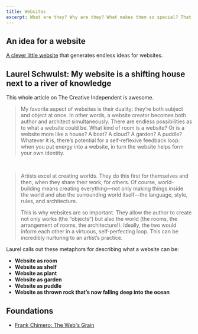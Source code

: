 ```yaml
---
title: Websites
excerpt: What are they? Why are they? What makes them so special? That's what I am trying to answer here.
---
```


## An idea for a website

[A clever little website](https://anideafora.website) that generates endless ideas for websites.

## Laurel Schwulst: My website is a shifting house next to a river of knowledge

<Bookmark url='https://thecreativeindependent.com/people/laurel-schwulst-my-website-is-a-shifting-house-next-to-a-river-of-knowledge-what-could-yours-be/' />

This whole article on The Creative Independent is awesome. 

> My favorite aspect of websites is their duality: they’re both subject and object at once. In other words, a website creator becomes both author and architect simultaneously. There are endless possibilities as to what a website could be. What kind of room is a website? Or is a website more like a house? A boat? A cloud? A garden? A puddle? Whatever it is, there’s potential for a self-reflexive feedback loop: when you put energy into a website, in turn the website helps form your own identity.

<br />  

> Artists excel at creating worlds. They do this first for themselves and then, when they share their work, for others. Of course, world-building means creating everything—not only making things inside the world and also the surrounding world itself—the language, style, rules, and architecture.    
>  
> This is why websites are so important. They allow the author to create not only works (the “objects”) but also the world (the rooms, the arrangement of rooms, the architecture!). Ideally, the two would inform each other in a virtuous, self-perfecting loop. This can be incredibly nurturing to an artist’s practice.

Laurel calls out these metaphors for describing what a website can be:
- **Website as room**
- **Website as shelf**
- **Website as plant**
- **Website as garden**
- **Website as puddle**
- **Website as thrown rock that’s now falling deep into the ocean**

## Foundations

- [Frank Chimero: The Web's Grain](https://frankchimero.com/writing/the-webs-grain/)